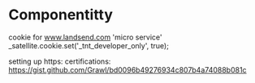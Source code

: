 # Componentitty

cookie for www.landsend.com 'micro service'
\_satellite.cookie.set('\_tnt_developer_only', true);

setting up https: certifications:
https://gist.github.com/Grawl/bd0096b49276934c807b4a74088b081c
